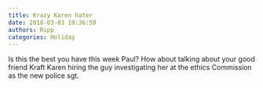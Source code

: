 ```yaml
---
title: Krazy Karen hater
date: 2018-03-03 19:36:59
authors: Ripp
categories: Holiday
---
```


 Is this the best you have this week Paul? How about talking about your good friend Kraft Karen hiring the guy investigating her at the ethics Commission as the new police sgt.
